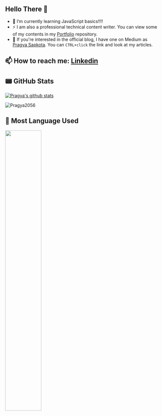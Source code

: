 ## Hello There 👋

- 🌱 I’m currently learning JavaScript basics!!!!
- ⚡ I am also a professional technical content writer. You can view some of my contents in my [Portfolio](https://github.com/Pragya2056/Portfolio) repository. 
- 🔭 If you're interested in the official blog, I have one on Medium as [Pragya Sapkota](https://medium.com/@pragyasapkota). You can `CTRL+click` the link and look at my articles. 

## 📫 How to reach me: [Linkedin](https://www.linkedin.com/in/pragya-sapkota-83a38a191/)

## 📟 GitHub Stats

<div align="left">
<a href="https://github.com/Pragya2056">
 <img align="center" src="https://github-readme-stats.vercel.app/api?username=Pragya2056&show_icons=true&theme=tokyonight&line_height=27" alt="Pragya's github stats"/>
</a>

<div align="left">
<p><img align="center" src="https://github-readme-streak-stats.herokuapp.com/?user=Pragya2056&theme=tokyonight" alt="Pragya2056" /></p>
  </div>

## 📄 Most Language Used
<p align="left">
	<img width="48%" src="https://github-readme-stats.vercel.app/api/top-langs/?username=Pragya2056&layout=compact" />
	
</p>
